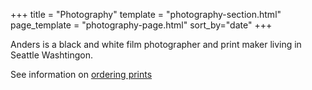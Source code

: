 +++
title = "Photography"
template = "photography-section.html"
page_template = "photography-page.html"
sort_by="date"
+++

<p>Anders is a black and white film photographer and print maker living in Seattle Washtingon.</p>

<p>See information on <a href="./ordering-prints">ordering prints</a></p>
